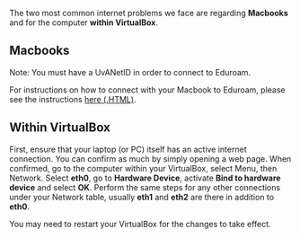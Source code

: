 The two most common internet problems we face are regarding **Macbooks** and for
the computer **within VirtualBox**.

## Macbooks

Note: You must have a UvANetID in order to connect to Eduroam.

For instructions on how to connect with your Macbook to Eduroam, please see the
instructions [here (.HTML)](http://wiki.uva.nl/mobieletoeganguva/index.php/Eduroam_op_je_MacBook).

## Within VirtualBox

First, ensure that your laptop (or PC) itself has an active internet connection.
You can confirm as much by simply opening a web page. When confirmed, go to the
computer within your VirtualBox, select Menu, then Network. Select **eth0**, go
to **Hardware Device**, activate **Bind to hardware device** and select **OK**.
Perform the same steps for any other connections under your Network table,
usually **eth1** and **eth2** are there in addition to **eth0**.

You may need to restart your VirtualBox for the changes to take effect.
